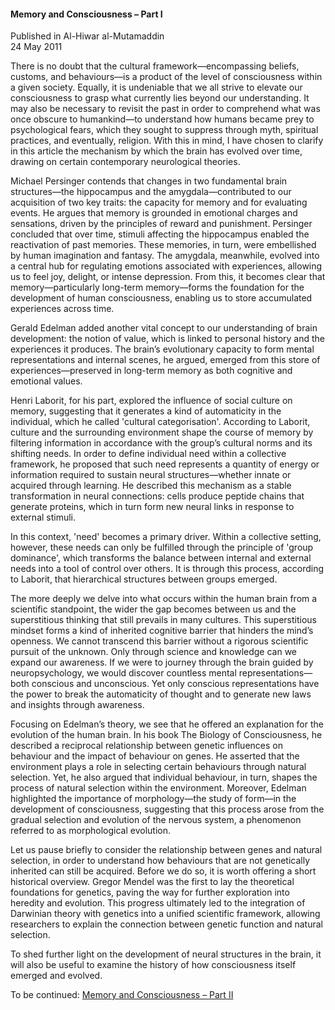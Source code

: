 <h4>Memory and Consciousness – Part I</h4>


Published in Al-Hiwar al-Mutamaddin
<br>
24 May 2011


There is no doubt that the cultural framework—encompassing beliefs, customs, and behaviours—is a product of the level of consciousness within a given society. Equally, it is undeniable that we all strive to elevate our consciousness to grasp what currently lies beyond our understanding. It may also be necessary to revisit the past in order to comprehend what was once obscure to humankind—to understand how humans became prey to psychological fears, which they sought to suppress through myth, spiritual practices, and eventually, religion. With this in mind, I have chosen to clarify in this article the mechanism by which the brain has evolved over time, drawing on certain contemporary neurological theories.

Michael Persinger contends that changes in two fundamental brain structures—the hippocampus and the amygdala—contributed to our acquisition of two key traits: the capacity for memory and for evaluating events. He argues that memory is grounded in emotional charges and sensations, driven by the principles of reward and punishment. Persinger concluded that over time, stimuli affecting the hippocampus enabled the reactivation of past memories. These memories, in turn, were embellished by human imagination and fantasy. The amygdala, meanwhile, evolved into a central hub for regulating emotions associated with experiences, allowing us to feel joy, delight, or intense depression. From this, it becomes clear that memory—particularly long-term memory—forms the foundation for the development of human consciousness, enabling us to store accumulated experiences across time.

Gerald Edelman added another vital concept to our understanding of brain development: the notion of value, which is linked to personal history and the experiences it produces. The brain’s evolutionary capacity to form mental representations and internal scenes, he argued, emerged from this store of experiences—preserved in long-term memory as both cognitive and emotional values.

Henri Laborit, for his part, explored the influence of social culture on memory, suggesting that it generates a kind of automaticity in the individual, which he called 'cultural categorisation'. According to Laborit, culture and the surrounding environment shape the course of memory by filtering information in accordance with the group’s cultural norms and its shifting needs. In order to define individual need within a collective framework, he proposed that such need represents a quantity of energy or information required to sustain neural structures—whether innate or acquired through learning. He described this mechanism as a stable transformation in neural connections: cells produce peptide chains that generate proteins, which in turn form new neural links in response to external stimuli.

In this context, 'need' becomes a primary driver. Within a collective setting, however, these needs can only be fulfilled through the principle of 'group dominance', which transforms the balance between internal and external needs into a tool of control over others. It is through this process, according to Laborit, that hierarchical structures between groups emerged.

The more deeply we delve into what occurs within the human brain from a scientific standpoint, the wider the gap becomes between us and the superstitious thinking that still prevails in many cultures. This superstitious mindset forms a kind of inherited cognitive barrier that hinders the mind’s openness. We cannot transcend this barrier without a rigorous scientific pursuit of the unknown. Only through science and knowledge can we expand our awareness. If we were to journey through the brain guided by neuropsychology, we would discover countless mental representations—both conscious and unconscious. Yet only conscious representations have the power to break the automaticity of thought and to generate new laws and insights through awareness.

Focusing on Edelman’s theory, we see that he offered an explanation for the evolution of the human brain. In his book The Biology of Consciousness, he described a reciprocal relationship between genetic influences on behaviour and the impact of behaviour on genes. He asserted that the environment plays a role in selecting certain behaviours through natural selection. Yet, he also argued that individual behaviour, in turn, shapes the process of natural selection within the environment. Moreover, Edelman highlighted the importance of morphology—the study of form—in the development of consciousness, suggesting that this process arose from the gradual selection and evolution of the nervous system, a phenomenon referred to as morphological evolution.

Let us pause briefly to consider the relationship between genes and natural selection, in order to understand how behaviours that are not genetically inherited can still be acquired. Before we do so, it is worth offering a short historical overview. Gregor Mendel was the first to lay the theoretical foundations for genetics, paving the way for further exploration into heredity and evolution. This progress ultimately led to the integration of Darwinian theory with genetics into a unified scientific framework, allowing researchers to explain the connection between genetic function and natural selection.

To shed further light on the development of neural structures in the brain, it will also be useful to examine the history of how consciousness itself emerged and evolved.

To be continued: [Memory and Consciousness – Part II](article12.md)
